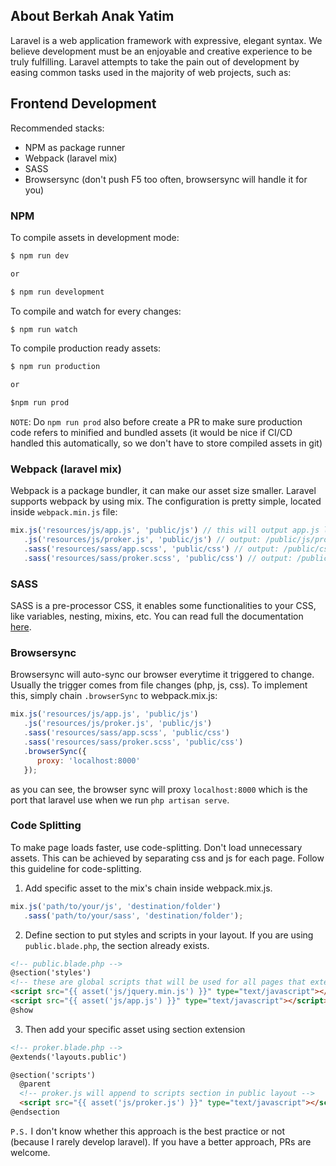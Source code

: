 
## About Berkah Anak Yatim

Laravel is a web application framework with expressive, elegant syntax. We believe development must be an enjoyable and creative experience to be truly fulfilling. Laravel attempts to take the pain out of development by easing common tasks used in the majority of web projects, such as:

## Frontend Development
Recommended stacks:
- NPM as package runner
- Webpack (laravel mix)
- SASS
- Browsersync (don't push F5 too often, browsersync will handle it for you)

### NPM
To compile assets in development mode:
```js
$ npm run dev

or 

$ npm run development
```

To compile and watch for every changes:
```js
$ npm run watch
```

To compile production ready assets:
```js
$ npm run production

or

$npm run prod
```
`NOTE`: Do `npm run prod` also before create a PR to make sure production code refers to minified and bundled assets (it would be nice if CI/CD handled this automatically, so we don't have to store compiled assets in git)


### Webpack (laravel mix)
Webpack is a package bundler, it can make our asset size smaller. Laravel supports webpack by using mix. The configuration is pretty simple, located inside `webpack.min.js` file:

```js
mix.js('resources/js/app.js', 'public/js') // this will output app.js located under public/js
   .js('resources/js/proker.js', 'public/js') // output: /public/js/proker.js
   .sass('resources/sass/app.scss', 'public/css') // output: /public/css/app.css
   .sass('resources/sass/proker.scss', 'public/css') // output: /public/css/proker.css
```

### SASS
SASS is a pre-processor CSS, it enables some functionalities to your CSS, like variables, nesting, mixins, etc. You can read full the documentation [here](https://sass-lang.com/documentation).

### Browsersync
Browsersync will auto-sync our browser everytime it triggered to change. Usually the trigger comes from file changes (php, js, css). To implement this, simply chain `.browserSync` to webpack.mix.js:
```js
mix.js('resources/js/app.js', 'public/js')
   .js('resources/js/proker.js', 'public/js')
   .sass('resources/sass/app.scss', 'public/css')
   .sass('resources/sass/proker.scss', 'public/css')
   .browserSync({
      proxy: 'localhost:8000'
   });
```
as you can see, the browser sync will proxy `localhost:8000` which is the port that laravel use when we run `php artisan serve`.

### Code Splitting

To make page loads faster, use code-splitting. Don't load unnecessary assets. This can be achieved by separating css and js for each page. Follow this guideline for code-splitting.

1. Add specific asset to the mix's chain inside webpack.mix.js.
```js
mix.js('path/to/your/js', 'destination/folder')
   .sass('path/to/your/sass', 'destination/folder');
```
2. Define section to put styles and scripts in your layout. If you are using `public.blade.php`, the section already exists.
```html
<!-- public.blade.php -->
@section('styles')
<!-- these are global scripts that will be used for all pages that extend this layout -->
<script src="{{ asset('js/jquery.min.js') }}" type="text/javascript"></script>
<script src="{{ asset('js/app.js') }}" type="text/javascript"></script>
@show
```

3. Then add your specific asset using section extension
```html
<!-- proker.blade.php -->
@extends('layouts.public')

@section('scripts')
  @parent
  <!-- proker.js will append to scripts section in public layout -->
  <script src="{{ asset('js/proker.js') }}" type="text/javascript"></script>
@endsection
```
`P.S.`  I don't know whether this approach is the best practice or not (because I rarely develop laravel). If you have a better approach, PRs are welcome.